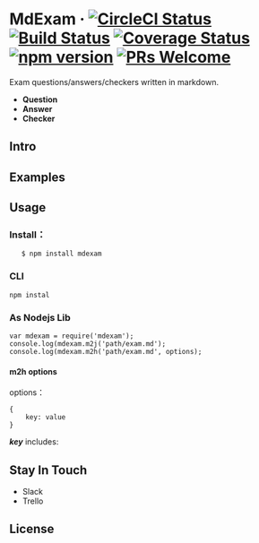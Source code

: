 # MdExam &middot; [![CircleCI Status](https://circleci.com/gh/facebook/react.svg?style=shield&circle-token=:circle-token)](https://circleci.com/gh/facebook/react) [![Build Status](https://img.shields.io/travis/facebook/react/master.svg?style=flat)](https://travis-ci.org/facebook/react) [![Coverage Status](https://img.shields.io/coveralls/facebook/react/master.svg?style=flat)](https://coveralls.io/github/facebook/react?branch=master) [![npm version](https://img.shields.io/npm/v/react.svg?style=flat)](https://www.npmjs.com/package/react) [![PRs Welcome](https://img.shields.io/badge/PRs-welcome-brightgreen.svg)](CONTRIBUTING.md#pull-requests)
Exam questions/answers/checkers written in markdown. 

* <b>Question</b> 
* <b>Answer</b> 
* <b>Checker</b> 

## Intro

## Examples

## Usage

### Install：
       
       $ npm install mdexam 

### CLI

    npm instal
    
### As Nodejs Lib
    
    var mdexam = require('mdexam');
    console.log(mdexam.m2j('path/exam.md');
    console.log(mdexam.m2h('path/exam.md', options);
    
#### m2h options
    
options：

    {
        key: value
    }
    
<b><i>key</i></b> includes: 
    
## Stay In Touch

- Slack
- Trello

## License 
